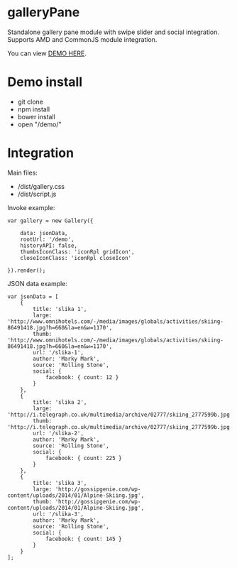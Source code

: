 # galleryPane
Standalone gallery pane module with swipe slider and social integration. Supports AMD and CommonJS module integration.

You can view [DEMO HERE](http://davoreric.github.io/galleryPane/).


# Demo install
- git clone
- npm install
- bower install
- open "/demo/"

# Integration

Main files:

- /dist/gallery.css
- /dist/script.js

Invoke example:

    var gallery = new Gallery({

        data: jsonData,
        rootUrl: '/demo',
        historyAPI: false,
        thumbsIconClass: 'iconRpl gridIcon',
        closeIconClass: 'iconRpl closeIcon'

    }).render();


JSON data example:

    var jsonData = [
        {
            title: 'slika 1',
            large: 'http://www.omnihotels.com/-/media/images/globals/activities/skiing-86491418.jpg?h=660&la=en&w=1170',
            thumb: 'http://www.omnihotels.com/-/media/images/globals/activities/skiing-86491418.jpg?h=660&la=en&w=1170',
            url: '/slika-1',
            author: 'Marky Mark',
            source: 'Rolling Stone',
            social: {
                facebook: { count: 12 }
            }
        },
        {
            title: 'slika 2',
            large: 'http://i.telegraph.co.uk/multimedia/archive/02777/skiing_2777599b.jpg',
            thumb: 'http://i.telegraph.co.uk/multimedia/archive/02777/skiing_2777599b.jpg',
            url: '/slika-2',
            author: 'Marky Mark',
            source: 'Rolling Stone',
            social: {
                facebook: { count: 225 }
            }
        },
        {
            title: 'slika 3',
            large: 'http://gossipgenie.com/wp-content/uploads/2014/01/Alpine-Skiing.jpg',
            thumb: 'http://gossipgenie.com/wp-content/uploads/2014/01/Alpine-Skiing.jpg',
            url: '/slika-3',
            author: 'Marky Mark',
            source: 'Rolling Stone',
            social: {
                facebook: { count: 145 }
            }
        }
    ];





